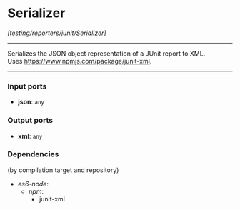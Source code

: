 # Serializer

_[testing/reporters/junit/Serializer]_

---

Serializes the JSON object representation of a JUnit report to XML.<br>
Uses https://www.npmjs.com/package/junit-xml. <br>

---

### Input ports

* __json__: ` any `

### Output ports

* __xml__: ` any `

### Dependencies
(by compilation target and repository)

* _es6-node_:
  * _npm_:
    * junit-xml

